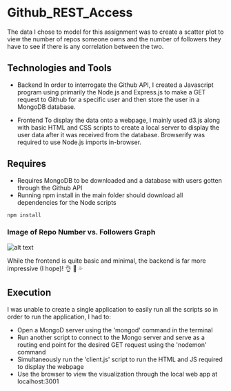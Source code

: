 # Github_REST_Access
The data I chose to model for this assignment was to create a scatter plot to view the number of repos someone owns and the number of followers they have to see if there is any correlation between the two.

## **Technologies and Tools**
- Backend 
In order to interrogate the Github API, I created a Javascript program using primarily the Node.js and Express.js to make a GET request to Github for a specific user and then store the user in a MongoDB database.

- Frontend
To display the data onto a webpage, I mainly used d3.js along with basic HTML and CSS scripts to create a local server to display the user data after it was received from the database. Browserify was required to use Node.js imports in-browser.

## **Requires**
- Requires MongoDB to be downloaded and a database with users gotten through the Github API
- Running npm install in the main folder should download all dependencies for the Node scripts

```
npm install
``` 


### Image of Repo Number vs. Followers Graph
![alt text](https://github.com/kilroyda/Github_REST_Access/blob/master/views/sweng1.PNG)

While the frontend is quite basic and minimal, the backend is far more impressive (I hope)! :ok_hand: :eyes: :sweat_drops:

## **Execution**
I was unable to create a single application to easily run all the scripts so in order to run the application, I had to: 
- Open a MongoD server using the 'mongod' command in the terminal
- Run another script to connect to the Mongo server and serve as a routing end point for the desired GET request using the 'nodemon' command
- Simultaneously run the 'client.js' script to run the HTML and JS required to display the webpage
- Use the browser to view the visualization through the local web app at localhost:3001
